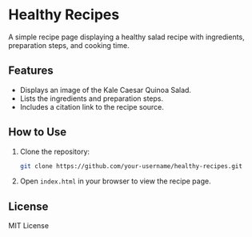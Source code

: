 # Healthy Recipes

A simple recipe page displaying a healthy salad recipe with ingredients, preparation steps, and cooking time.

## Features
- Displays an image of the Kale Caesar Quinoa Salad.
- Lists the ingredients and preparation steps.
- Includes a citation link to the recipe source.

## How to Use
1. Clone the repository:
    ```bash
    git clone https://github.com/your-username/healthy-recipes.git
    ```

2. Open `index.html` in your browser to view the recipe page.

## License
MIT License
